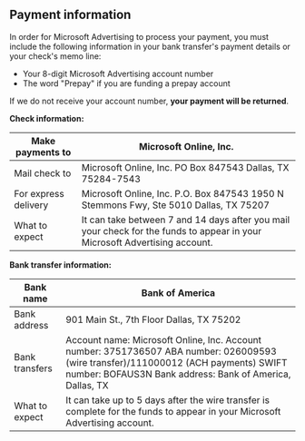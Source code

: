 ## Payment information

In order for Microsoft Advertising to process your payment, you must include the following information in your bank transfer's payment details or your check's memo line:
- Your 8-digit Microsoft Advertising account number
- The word "Prepay" if you are funding a prepay account

If we do not receive your account number, **your payment will be returned**.

**Check information:**

|Make payments to|Microsoft Online, Inc.|
|---|---|
|Mail check to|Microsoft Online, Inc.               PO Box 847543               Dallas, TX 75284-7543|
|For express delivery|Microsoft Online, Inc.               P.O. Box 847543               1950 N Stemmons Fwy, Ste 5010               Dallas, TX 75207|
|What to expect|It can take between 7 and 14 days after you mail your check for the funds to appear in your Microsoft Advertising account.|

**Bank transfer information:**

|Bank name|Bank of America|
|---|---|
|Bank address|901 Main St., 7th Floor             Dallas, TX 75202|
|Bank transfers|Account name: Microsoft Online, Inc.               Account number: 3751736507               ABA number: 026009593 (wire transfer)/111000012 (ACH payments)               SWIFT number: BOFAUS3N               Bank address: Bank of America, Dallas, TX|
|What to expect|It can take up to 5 days after the wire transfer is complete for the funds to appear in your Microsoft Advertising account.|


